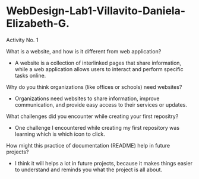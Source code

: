 # WebDesign-Lab1-Villavito-Daniela-Elizabeth-G.

Activity No. 1

What is a website, and how is it different from web application?
- A website is a collection of interlinked pages that share information, while a web application allows users to interact and perform specific tasks online.

Why do you think organizations (like offices or schools) need websites?
- Organizations need websites to share information, improve communication, and provide easy access to their services or updates.

What challenges did you encounter while creating your first repositry?
- One challenge I encountered while creating my first repository was learning which is which icon to click.

How might this practice of documentation (README) help in future projects?
- I think it will helps a lot in future projects, because it makes things easier to understand and reminds you what the project is all about.
